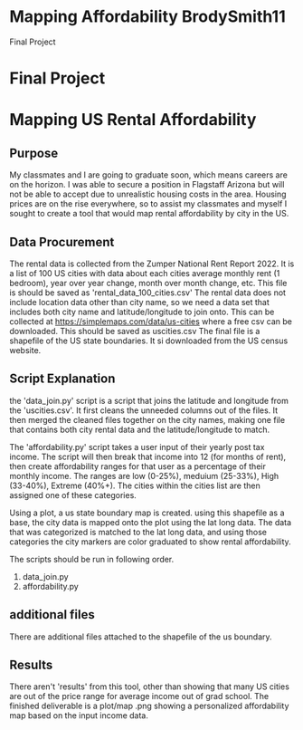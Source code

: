 # Mapping Affordability BrodySmith11
 Final Project

# Final Project
# Mapping US Rental Affordability

## Purpose

My classmates and I are going to graduate soon, which means careers are on the horizon. I was able to secure a position in Flagstaff Arizona but will not be able to accept due to unrealistic housing costs in the area. Housing prices are on the rise everywhere, so to assist my classmates and myself I sought to create a tool that would map rental affordability by city in the US. 

## Data Procurement

The rental data is collected from the Zumper National Rent Report 2022. It is a list of 100 US cities with data about each cities average monthly rent (1 bedroom), year over year change, month over month change, etc. This file is should be saved as 'rental_data_100_cities.csv'
The rental data does not include location data other than city name, so we need a data set that includes both city name and latitude/longitude to join onto. This can be collected at https://simplemaps.com/data/us-cities where a free csv can be downloaded. This should be saved as uscities.csv
The final file is a shapefile of the US state boundaries. It si downloaded from the US census website.

## Script Explanation
the 'data_join.py' script is a script that joins the latitude and longitude from the 'uscities.csv'. It first cleans the unneeded columns out of the files. It then merged the cleaned files together on the city names, making one file that contains both city rental data and the latitude/longitude to match.

The 'affordability.py' script takes a user input of their yearly post tax income. The script will then break that income into 12 (for months of rent), then create affordability ranges for that user as a percentage of their monthly income. The ranges are low (0-25%), meduium (25-33%), High (33-40%), Extreme (40%+). The cities within the cities list are then assigned one of these categories.

Using a plot, a us state boundary map is created. using this shapefile as a base, the city data is mapped onto the plot using the lat long data. The data that was categorized is matched to the lat long data, and using those categories the city markers are color graduated to show rental affordability. 

The scripts should be run in following order.
 1. data_join.py
 1. affordability.py

 ## additional files

 There are additional files attached to the shapefile of the us boundary.

 ## Results
 There aren't 'results' from this tool, other than showing that many US cities are out of the price range for average income out of grad school. The finished deliverable is a plot/map .png showing a personalized affordability map based on the input income data.